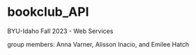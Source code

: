 # bookclub_API
BYU-Idaho Fall 2023 - Web Services


group members:
Anna Varner, Alisson Inacio, and Emilee Hatch
